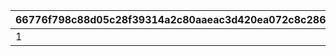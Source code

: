 |66776f798c88d05c28f39314a2c80aaeac3d420ea072c8c286c76552dd277680|47884ce45f3bcbd5137025f854903644d3510680a74c6940907f6e6254d711bf|ce51bff9dbd087383870a86ad6b5c4cc307413a9a73e09a73de7859078c486e6|0dd1c73be56be98f2ea06f4103ad19c8f8ccf94df860f8bad258f9a16dd3aa4b|ed720c0cf689875568cdb72680e109552edc77a3ea81d5445aab4f1f86a09411|5e7fe6e6127c342128c6c6d3aad150ece2286b5e7d07cd8e425e1d852b668fa1|8e59d2296ac40f959b223e472a342f620cb924d110adef079141867fe6aec263|e4aa42dc0416d8bfc75565a7ede1d474e7d62cb5fc3ea2017a2a815f2f3c91a5|a2a031140817b17858bcf2e82d7f28af5a3058cae8a824744a1a2f630583fee1|adeea9a46741de6f8f433362021459c2a9ca4c6770aea09616874fd40300aa8d|35959ab4b25ef95dbc73d0ef324f98ac558972ae55da7a95126794c4574e0731|645907b433ad47b3c82f552e9a42a0653c643fe5961e27f5cd68c69764cea275|3101f16ff56a51f4248ddcf9c3a6067d051e7071b2351d48610db768915c2f39|8652f53053497c1c650c0e324e3aee7cbcd72eb055011b44e3ef692f968b8917|d5aad181343b3298996ab42088397c209e30005724d3d6019ee5b1b635c389a1|6278ccb62308f3e0a32527a2974771bad11e0e2d73b0428012fa81eb450b4c31|3212f4e568ea289e56ee5a4a6ce5e9dcbe9bd85b6794984b05980de4c99caa32|
| --- | --- | --- | --- | --- | --- | --- | --- | --- | --- | --- | --- | --- | --- | --- | --- | --- |
|1|10|0|0|0|0|0|0|0|0|0|0|0|90003|5|0|2|